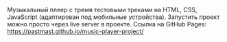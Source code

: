 Музыкальный плеер с тремя тестовыми треками на HTML, CSS, JavaScript (адаптирован под мобильные устройства). Запустить проект можно просто через live server в проекте. Ссылка на GitHub Pages: https://pastmast.github.io/music-player-project/
